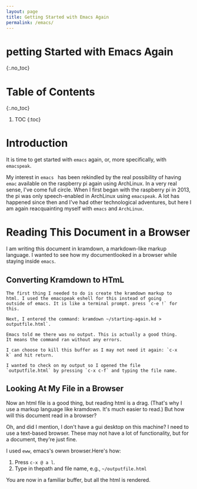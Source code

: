 ```yaml
---
layout: page
title: Getting Started with Emacs Again
permalink: /emacs/
---
```


petting Started with Emacs Again
================================
{:.no_toc}

Table of Contents
=================
{:.no_toc}

1. TOC
{:toc}

Introduction
============

It is time to get started with `emacs` again, or, more specifically,
with `emacspeak`.

My interest in `emacs ` has been rekindled by the real possibility of
	having `
emac` available on the raspberry pi again using ArchLinux.
	In a very real sense, I've come full circle. When I first began
	with the raspberry pi in 2013, the pi was only speech-enabled in
	ArchLinux using `emacspeak`. A lot has happened since then and I've had other technological adventures, but here I am again
	reacquainting myself with `emacs` and `ArchLinux`.

Reading This Document in a Browser
==================================

I am writing this document in kramdown, a markdown-like markup
language. I wanted to see how my documentlooked in a browser while
staying inside `emacs`.

Converting Kramdown to HTmL
---------------------------

	The first thing I needed to do is create the kramdown markup to
    html. I used the emacspeak eshell for this instead of going
    outside of emacs. It is like a terminal prompt. press `c-e !` for
    this.
	
	Next, I entered the command: kramdown ~/starting-again.kd >
    outputfile.html`.
	
	Emacs told me there was no output. This is actually a good thing.
    It means the command ran without any errors.
	
	I can choose to kill this buffer as I may not need it again: `c-x
    k` and hit return.
	
	I wanted to check on my output so I opened the file
    `outputfile.html` by pressing `c-x c-f` and typing the file name.
	
Looking At My File in a Browser
-------------------------------

Now an html file is a good thing, but reading html is a drag. (That's
why I use a markup language like kramdown. It's much easier to read.)
But how will this document read in a browser?

Oh, and did I mention, I don't have a gui desktop on this machine? I
need to use a text-based browser. These may not have a lot of
functionality, but for a document, they're just fine.

I used `eww`, emacs's owwn browser.Here's how:

1. Press `c-x @ a l`.
2. Type in thepath and file name, e.g., `~/outputfile.html`

You are now in a familiar buffer, but all the html is rendered.
